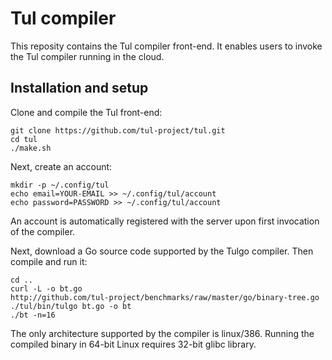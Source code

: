 # Tul compiler

This reposity contains the Tul compiler front-end.
It enables users to invoke the Tul compiler running in the cloud.

## Installation and setup

Clone and compile the Tul front-end:

    git clone https://github.com/tul-project/tul.git 
    cd tul 
    ./make.sh 

Next, create an account:

    mkdir -p ~/.config/tul 
    echo email=YOUR-EMAIL >> ~/.config/tul/account 
    echo password=PASSWORD >> ~/.config/tul/account 

An account is automatically registered with the server upon first invocation of the compiler.

Next, download a Go source code supported by the Tulgo compiler. Then compile and run it:

    cd .. 
    curl -L -o bt.go http://github.com/tul‑project/benchmarks/raw/master/go/binary‑tree.go 
    ./tul/bin/tulgo bt.go -o bt 
    ./bt -n=16

The only architecture supported by the compiler is linux/386.
Running the compiled binary in 64-bit Linux requires 32-bit glibc library.
